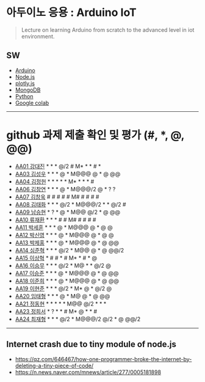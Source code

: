 # 아두이노 응용 : Arduino IoT
> Lecture on learning Arduino from scratch to the advanced level in iot environment.

## SW
- [Arduino](https://www.arduino.cc/)
- [Node.js](https://nodejs.org/ko/)
- [plotly.js](https://plot.ly/)
- [MongoDB](https://www.mongodb.com/download-center#community)
- [Python](https://www.anaconda.com)
- [Google colab](https://colab.research.google.com/)
---

# github 과제 제출 확인 및 평가 (#, *, @, @@)
- [AA01	강대진](https://github.com/ijdaejin/aa01) * * * @/2 # M* * * # *
- [AA03	김성우](https://github.com/Gukdoli/AA03) * * * @ * M@@@ @ * @ @@
- [AA04	김정헌](https://github.com/jhkedwardkim/AA04) * * * * * M* * * * #
- [AA06	김창연](https://github.com/ckddus/AA06) * * * @ * M@@@/2 @ * ? ? 
- [AA07	김창욱](https://github.com/HM0007/AA07) # # # # # M# # # # #
- [AA08	김태화](https://github.com/TAaHwa/AA08) * * * @/2 * M@@@/2 * * @/2 #
- [AA09 남승현](https://github.com/nam0914/AA09) * ? * @ * M@@ @/2 * @ @@ 
- [AA10	류재환](https://github.com/jaeHwanRy/AA10) * * * # # M# # # # #
- [AA11	박세훈](https://github.com/uoooyas/AA11) * * * @ * M@@@ @ * @ @
- [AA12	박신영](https://github.com/zachpaul7/AA12) * * * @ * M@@@ @ * @ @
- [AA13 박제홍](https://github.com/qkrwpghd27/AA13) * * * @ * M@@@ @ * @ @@
- [AA14	심준혁](https://github.com/dsfaewf/AA14) * * * @/2 * M@@ @ * @ @@/2
- [AA15	이상혁](http://www.github.com/bsang50005/aa15) * # # * # M* * # * @ 
- [AA16	이승무](https://github.com/LSeungMOO/AA16) * * * @/2 * M@ * * @/2 @
- [AA17	이승준](https://github.com/q1w2e3r4god/AA17) * * * @ * M@@@ @ * @ @@
- [AA18	이준희](https://github.com/LJunHee/AA18) * * * @ * M@@@ @ * @ @@
- [AA19	이현준](https://github.com/junlee00/aa19) * * * @/2 * M* @ * @/2 @
- [AA20	임태형](https://github.com/vmvvmvvmv/AA20) * * * @ * M@ @ * @ @@
- [AA21	정동현](https://github.com/DongHyunYee/AA21) * * * * * M@@ @/2 * * *
- [AA23	정희서](https://github.com/HiSeoJeong/AA23) * ? * * # M* @ * * #
- [AA24	최재형](https://github.com/june6297/aa24) * * * @/2 * M@@@/2 @/2 * @ @@/2

---
## Internet crash due to tiny module of node.js
* https://qz.com/646467/how-one-programmer-broke-the-internet-by-deleting-a-tiny-piece-of-code/
* https://n.news.naver.com/mnews/article/277/0005181898

